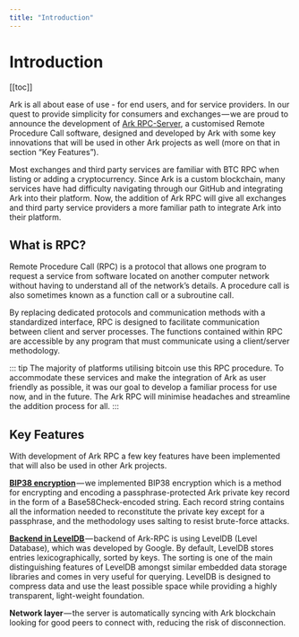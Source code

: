 ```yaml
---
title: "Introduction"
---
```


# Introduction

[[toc]]

Ark is all about ease of use - for end users, and for service providers. In our quest to provide simplicity for consumers and exchanges — we are proud to announce the development of [Ark RPC-Server](https://github.com/ArkEcosystem/rpc-server), a customised Remote Procedure Call software, designed and developed by Ark with some key innovations that will be used in other Ark projects as well (more on that in section “Key Features”).

Most exchanges and third party services are familiar with BTC RPC when listing or adding a cryptocurrency. Since Ark is a custom blockchain, many services have had difficulty navigating through our GitHub and integrating Ark into their platform. Now, the addition of Ark RPC will give all exchanges and third party service providers a more familiar path to integrate Ark into their platform.

## What is RPC?

Remote Procedure Call (RPC) is a protocol that allows one program to request a service from software located on another computer network without having to understand all of the network’s details. A procedure call is also sometimes known as a function call or a subroutine call.

By replacing dedicated protocols and communication methods with a standardized interface, RPC is designed to facilitate communication between client and server processes. The functions contained within RPC are accessible by any program that must communicate using a client/server methodology.

::: tip
The majority of platforms utilising bitcoin use this RPC procedure. To accommodate these services and make the integration of Ark as user friendly as possible, it was our goal to develop a familiar process for use now, and in the future. The Ark RPC will minimise headaches and streamline the addition process for all.
:::

## Key Features

With development of Ark RPC a few key features have been implemented that will also be used in other Ark projects.

[**BIP38 encryption**](https://github.com/bitcoin/bips/blob/master/bip-0038.mediawiki) — we implemented BIP38 encryption which is a method for encrypting and encoding a passphrase-protected Ark private key record in the form of a Base58Check-encoded string.
Each record string contains all the information needed to reconstitute the private key except for a passphrase, and the methodology uses salting to resist brute-force attacks.

[**Backend in LevelDB** ](http://leveldb.org/)— backend of Ark-RPC is using LevelDB (Level Database), which was developed by Google.
By default, LevelDB stores entries lexicographically, sorted by keys. The sorting is one of the main distinguishing features of LevelDB amongst similar embedded data storage libraries and comes in very useful for querying.
LevelDB is designed to compress data and use the least possible space while providing a highly transparent, light-weight foundation.

**Network layer** — the server is automatically syncing with Ark blockchain looking for good peers to connect with, reducing the risk of disconnection.
